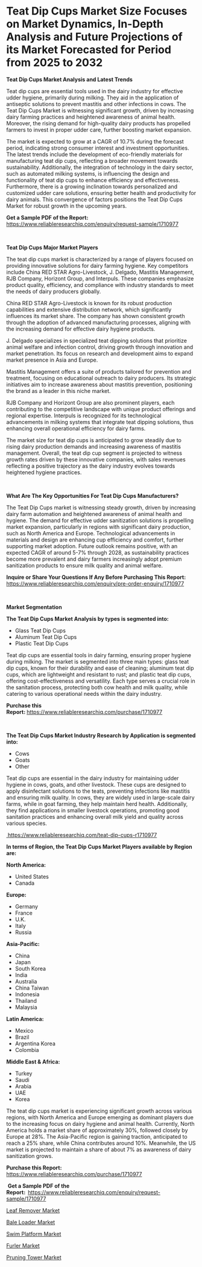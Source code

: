 <p><h1>Teat Dip Cups Market Size Focuses on Market Dynamics, In-Depth Analysis and Future Projections of its Market Forecasted for Period from 2025 to 2032</h1></p><p><strong>Teat Dip Cups Market Analysis and Latest Trends</strong></p>
<p><p>Teat dip cups are essential tools used in the dairy industry for effective udder hygiene, primarily during milking. They aid in the application of antiseptic solutions to prevent mastitis and other infections in cows. The Teat Dip Cups Market is witnessing significant growth, driven by increasing dairy farming practices and heightened awareness of animal health. Moreover, the rising demand for high-quality dairy products has propelled farmers to invest in proper udder care, further boosting market expansion.</p><p>The market is expected to grow at a CAGR of 10.7% during the forecast period, indicating strong consumer interest and investment opportunities. The latest trends include the development of eco-friendly materials for manufacturing teat dip cups, reflecting a broader movement towards sustainability. Additionally, the integration of technology in the dairy sector, such as automated milking systems, is influencing the design and functionality of teat dip cups to enhance efficiency and effectiveness. Furthermore, there is a growing inclination towards personalized and customized udder care solutions, ensuring better health and productivity for dairy animals. This convergence of factors positions the Teat Dip Cups Market for robust growth in the upcoming years.</p></p>
<p><strong>Get a Sample PDF of the Report:&nbsp;</strong> <a href="https://www.reliableresearchiq.com/enquiry/request-sample/1710977?utm_campaign=1082&utm_medium=2&utm_source=Github&utm_content=ia&utm_term=09042025&utm_id=teat-dip-cups">https://www.reliableresearchiq.com/enquiry/request-sample/1710977</a></p>
<p>&nbsp;</p>
<p><strong>Teat Dip Cups Major Market Players</strong></p>
<p><p>The teat dip cups market is characterized by a range of players focused on providing innovative solutions for dairy farming hygiene. Key competitors include China RED STAR Agro-Livestock, J. Delgado, Mastitis Management, RJB Company, Horizont Group, and Interpuls. These companies emphasize product quality, efficiency, and compliance with industry standards to meet the needs of dairy producers globally.</p><p>China RED STAR Agro-Livestock is known for its robust production capabilities and extensive distribution network, which significantly influences its market share. The company has shown consistent growth through the adoption of advanced manufacturing processes, aligning with the increasing demand for effective dairy hygiene products. </p><p>J. Delgado specializes in specialized teat dipping solutions that prioritize animal welfare and infection control, driving growth through innovation and market penetration. Its focus on research and development aims to expand market presence in Asia and Europe.</p><p>Mastitis Management offers a suite of products tailored for prevention and treatment, focusing on educational outreach to dairy producers. Its strategic initiatives aim to increase awareness about mastitis prevention, positioning the brand as a leader in this niche market.</p><p>RJB Company and Horizont Group are also prominent players, each contributing to the competitive landscape with unique product offerings and regional expertise. Interpuls is recognized for its technological advancements in milking systems that integrate teat dipping solutions, thus enhancing overall operational efficiency for dairy farms.</p><p>The market size for teat dip cups is anticipated to grow steadily due to rising dairy production demands and increasing awareness of mastitis management. Overall, the teat dip cup segment is projected to witness growth rates driven by these innovative companies, with sales revenues reflecting a positive trajectory as the dairy industry evolves towards heightened hygiene practices.</p></p>
<p>&nbsp;</p>
<p><strong>What Are The Key Opportunities For Teat Dip Cups Manufacturers?</strong></p>
<p><p>The Teat Dip Cups market is witnessing steady growth, driven by increasing dairy farm automation and heightened awareness of animal health and hygiene. The demand for effective udder sanitization solutions is propelling market expansion, particularly in regions with significant dairy production, such as North America and Europe. Technological advancements in materials and design are enhancing cup efficiency and comfort, further supporting market adoption. Future outlook remains positive, with an expected CAGR of around 5-7% through 2028, as sustainability practices become more prevalent and dairy farmers increasingly adopt premium sanitization products to ensure milk quality and animal welfare.</p></p>
<p><strong>Inquire or Share Your Questions If Any Before Purchasing This Report:</strong> <a href="https://www.reliableresearchiq.com/enquiry/pre-order-enquiry/1710977?utm_campaign=1082&utm_medium=2&utm_source=Github&utm_content=ia&utm_term=09042025&utm_id=teat-dip-cups">https://www.reliableresearchiq.com/enquiry/pre-order-enquiry/1710977</a></p>
<p>&nbsp;</p>
<p><strong>Market Segmentation</strong></p>
<p><strong>The Teat Dip Cups Market Analysis by types is segmented into:</strong></p>
<p><ul><li>Glass Teat Dip Cups</li><li>Aluminum Teat Dip Cups</li><li>Plastic Teat Dip Cups</li></ul></p>
<p><p>Teat dip cups are essential tools in dairy farming, ensuring proper hygiene during milking. The market is segmented into three main types: glass teat dip cups, known for their durability and ease of cleaning; aluminum teat dip cups, which are lightweight and resistant to rust; and plastic teat dip cups, offering cost-effectiveness and versatility. Each type serves a crucial role in the sanitation process, protecting both cow health and milk quality, while catering to various operational needs within the dairy industry.</p></p>
<p><strong>Purchase this Report:&nbsp;</strong><a href="https://www.reliableresearchiq.com/purchase/1710977?utm_campaign=1082&utm_medium=2&utm_source=Github&utm_content=ia&utm_term=09042025&utm_id=teat-dip-cups">https://www.reliableresearchiq.com/purchase/1710977</a></p>
<p>&nbsp;</p>
<p><strong>The Teat Dip Cups Market Industry Research by Application is segmented into:</strong></p>
<p><ul><li>Cows</li><li>Goats</li><li>Other</li></ul></p>
<p><p>Teat dip cups are essential in the dairy industry for maintaining udder hygiene in cows, goats, and other livestock. These cups are designed to apply disinfectant solutions to the teats, preventing infections like mastitis and ensuring milk quality. In cows, they are widely used in large-scale dairy farms, while in goat farming, they help maintain herd health. Additionally, they find applications in smaller livestock operations, promoting good sanitation practices and enhancing overall milk yield and quality across various species.</p></p>
<p><a href="https://www.reliableresearchiq.com/teat-dip-cups-r1710977?utm_campaign=1082&utm_medium=2&utm_source=Github&utm_content=ia&utm_term=09042025&utm_id=teat-dip-cups">&nbsp;https://www.reliableresearchiq.com/teat-dip-cups-r1710977</a></p>
<p><strong>In terms of Region, the Teat Dip Cups Market Players available by Region are:</strong></p>
<p>
    <p> <strong> North America: </strong>
        <ul>
            <li>United States</li>
            <li>Canada</li>
        </ul>
        </p> 
    <p> <strong> Europe: </strong>
        <ul>
            <li>Germany</li>
            <li>France</li>
            <li>U.K.</li>
            <li>Italy</li>
            <li>Russia</li>
        </ul>
        </p> 
    <p> <strong> Asia-Pacific: </strong>
        <ul>
            <li>China</li>
            <li>Japan</li>
            <li>South Korea</li>
            <li>India</li>
            <li>Australia</li>
            <li>China Taiwan</li>
            <li>Indonesia</li>
            <li>Thailand</li>
            <li>Malaysia</li>
        </ul>
        </p> 
    <p> <strong> Latin America: </strong>
        <ul>
            <li>Mexico</li>
            <li>Brazil</li>
            <li>Argentina Korea</li>
            <li>Colombia</li>
        </ul>
        </p> 
    <p> <strong> Middle East & Africa: </strong>
        <ul>
            <li>Turkey</li>
            <li>Saudi</li>
            <li>Arabia</li>
            <li>UAE</li>
            <li>Korea</li>
        </ul>
    </p>
    </p>
<p><p>The teat dip cups market is experiencing significant growth across various regions, with North America and Europe emerging as dominant players due to the increasing focus on dairy hygiene and animal health. Currently, North America holds a market share of approximately 30%, followed closely by Europe at 28%. The Asia-Pacific region is gaining traction, anticipated to reach a 25% share, while China contributes around 10%. Meanwhile, the US market is projected to maintain a share of about 7% as awareness of dairy sanitization grows.</p></p>
<p><strong>Purchase this Report: </strong><a href="https://www.reliableresearchiq.com/purchase/1710977?utm_campaign=1082&utm_medium=2&utm_source=Github&utm_content=ia&utm_term=09042025&utm_id=teat-dip-cups">https://www.reliableresearchiq.com/purchase/1710977</a></p>
<p>&nbsp;<strong>Get a Sample PDF of the Report:&nbsp;&nbsp;</strong><a href="https://www.reliableresearchiq.com/enquiry/request-sample/1710977?utm_campaign=1082&utm_medium=2&utm_source=Github&utm_content=ia&utm_term=09042025&utm_id=teat-dip-cups">https://www.reliableresearchiq.com/enquiry/request-sample/1710977</a></p>
<p><strong></strong></p>
<p><p><a href="https://github.com/monacaquddus/Market-Research-Report-List-1/blob/main/leaf-remover-market.md?utm_campaign=1082&utm_medium=2&utm_source=Github&utm_content=ia&utm_term=09042025&utm_id=teat-dip-cups">Leaf Remover Market</a></p><p><a href="https://github.com/aijazdeitzbq/Market-Research-Report-List-1/blob/main/bale-loader-market.md?utm_campaign=1082&utm_medium=2&utm_source=Github&utm_content=ia&utm_term=09042025&utm_id=teat-dip-cups">Bale Loader Market</a></p><p><a href="https://github.com/skoppmerlib9/Market-Research-Report-List-1/blob/main/swim-platform-market.md?utm_campaign=1082&utm_medium=2&utm_source=Github&utm_content=ia&utm_term=09042025&utm_id=teat-dip-cups">Swim Platform Market</a></p><p><a href="https://github.com/gambokaiohjr/Market-Research-Report-List-1/blob/main/furler-market.md?utm_campaign=1082&utm_medium=2&utm_source=Github&utm_content=ia&utm_term=09042025&utm_id=teat-dip-cups">Furler Market</a></p><p><a href="https://github.com/owaysusing/Market-Research-Report-List-1/blob/main/pruning-tower-market.md?utm_campaign=1082&utm_medium=2&utm_source=Github&utm_content=ia&utm_term=09042025&utm_id=teat-dip-cups">Pruning Tower Market</a></p></p>